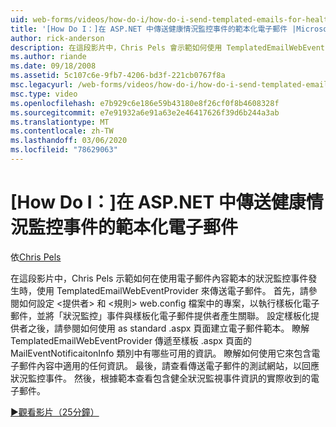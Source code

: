 ```yaml
---
uid: web-forms/videos/how-do-i/how-do-i-send-templated-emails-for-health-monitoring-events-in-aspnet
title: '[How Do I：]在 ASP.NET 中傳送健康情況監控事件的範本化電子郵件 |Microsoft Docs'
author: rick-anderson
description: 在這段影片中，Chris Pels 會示範如何使用 TemplatedEmailWebEventProvider 來傳送電子郵件，以利用 t ... 的範本進行健康情況監控事件。
ms.author: riande
ms.date: 09/18/2008
ms.assetid: 5c107c6e-9fb7-4206-bd3f-221cb0767f8a
msc.legacyurl: /web-forms/videos/how-do-i/how-do-i-send-templated-emails-for-health-monitoring-events-in-aspnet
msc.type: video
ms.openlocfilehash: e7b929c6e186e59b43180e8f26cf0f8b4608328f
ms.sourcegitcommit: e7e91932a6e91a63e2e46417626f39d6b244a3ab
ms.translationtype: MT
ms.contentlocale: zh-TW
ms.lasthandoff: 03/06/2020
ms.locfileid: "78629063"
---
```

# <a name="how-do-i-send-templated-emails-for-health-monitoring-events-in-aspnet"></a>[How Do I：]在 ASP.NET 中傳送健康情況監控事件的範本化電子郵件

依[Chris Pels](https://twitter.com/chrispels)

在這段影片中，Chris Pels 示範如何在使用電子郵件內容範本的狀況監控事件發生時，使用 TemplatedEmailWebEventProvider 來傳送電子郵件。 首先，請參閱如何設定 &lt;提供者&gt; 和 &lt;規則&gt; web.config 檔案中的專案，以執行樣板化電子郵件，並將「狀況監控」事件與樣板化電子郵件提供者產生關聯。 設定樣板化提供者之後，請參閱如何使用 as standard .aspx 頁面建立電子郵件範本。 瞭解 TemplatedEmailWebEventProvider 傳遞至樣板 .aspx 頁面的 MailEventNotificaitonInfo 類別中有哪些可用的資訊。 瞭解如何使用它來包含電子郵件內容中適用的任何資訊。 最後，請查看傳送電子郵件的測試網站，以回應狀況監控事件。 然後，根據範本查看包含健全狀況監視事件資訊的實際收到的電子郵件。

[&#9654;觀看影片（25分鐘）](https://channel9.msdn.com/Blogs/ASP-NET-Site-Videos/how-do-i-send-templated-emails-for-health-monitoring-events-in-aspnet)
